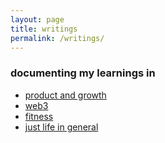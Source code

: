 ```yaml
---
layout: page
title: writings
permalink: /writings/
---
```


### documenting my learnings in

- [product and growth](/writings/p&g)
- [web3](/writings/web3)
- [fitness](/writings/fitness)
- [just life in general](/writings/life)
